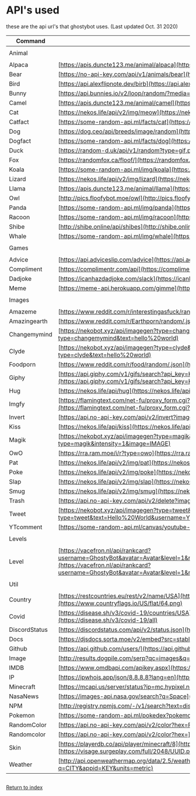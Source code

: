 # API's used

these are the api url's that ghostybot uses. (Last updated Oct. 31 2020)

| Command      | URL                                                                                                                                                                                                                            |
| ------------ | ------------------------------------------------------------------------------------------------------------------------------------------------------------------------------------------------------------------------------ |
|              |
| Animal       |                                                                                                                                                                                                                                |
|              |                                                                                                                                                                                                                                |
| Alpaca       | [https://apis.duncte123.me/animal/alpaca](https://apis.duncte123.me/animal/alpaca)                                                                |
| Bear         | [https://no-api-key.com/api/v1/animals/bear](https://no-api-key.com/api/v1/animals/bear)                                                                                                                                      |
| Bird         | [https://api.alexflipnote.dev/birb](https://api.alexflipnote.dev/birb)                                                                                                                                                        |
| Bunny        | [https://api.bunnies.io/v2/loop/random/?media=gif,png](https://api.bunnies.io/v2/loop/random/?media=gif,png)                                                                                                                  |
| Camel        | [https://apis.duncte123.me/animal/camel](https://apis.duncte123.me/animal/camel)                                                                                                                                              |
| Cat          | [https://nekos.life/api/v2/img/meow](https://nekos.life/api/v2/img/meow)                                                                                                                                                      |
| Catfact      | [https://some-random-api.ml/facts/cat](https://some-random-api.ml/facts/cat)                                                                                                                                                  |
| Dog          | [https://dog.ceo/api/breeds/image/random](https://dog.ceo/api/breeds/image/random)                                                                                                                                            |
| Dogfact       | [https://some-random-api.ml/facts/dog](https://some-random-api.ml/facts/dog)                                                                                                                                                  |
| Duck         | [https://random-d.uk/api/v1/random?type=gif,png](https://random-d.uk/api/v1/random?type=gif,png)                                                                                                                              |
| Fox          | [https://randomfox.ca/floof/](https://randomfox.ca/floof/)                                                                                                                                                                    |
| Koala        | [https://some-random-api.ml/img/koala](https://some-random-api.ml/img/koala)                                                                                                                                                  |
| Lizard       | [https://nekos.life/api/v2/img/lizard](https://nekos.life/api/v2/img/lizard)                                                                                                                                                  |
| Llama        | [https://apis.duncte123.me/animal/llama](https://apis.duncte123.me/animal/llama)                                                                                                                                              |
| Owl          | [http://pics.floofybot.moe/owl](http://pics.floofybot.moe/owl)                                                                                                                                                                |
| Panda        | [https://some-random-api.ml/img/panda](https://some-random-api.ml/img/panda)                                                                                                                                                  |
| Racoon       | [https://some-random-api.ml/img/racoon](https://some-random-api.ml/img/racoon)                                                                                                                                                |
| Shibe        | [http://shibe.online/api/shibes](http://shibe.online/api/shibes)                                                                                                                                                              |
| Whale    | [https://some-random-api.ml/img/whale](https://some-random-api.ml/img/whale)                                                                                                                                                      |
|              |                                                                                                                                                                                                                                |
| Games        |                                                                                                                                                                                                                                |
|              |                                                                                                                                                                                                                                |
| Advice       | [https://api.adviceslip.com/advice](https://api.adviceslip.com/advice)                                                                                                                                                        |
| Compliment   | [https://complimentr.com/api](https://complimentr.com/api)                                                                                                                                                                    |
| Dadjoke      | [https://icanhazdadjoke.com/slack](https://icanhazdadjoke.com/slack)                                                                                                                                                          |
| Meme         | [https://meme-api.herokuapp.com/gimme](https://meme-api.herokuapp.com/gimme)                                                                                                                                                  |
|              |                                                                                                                                                                                                                                |
| Images       |                                                                                                                                                                                                                                |
|              |                                                                                                                                                                                                                                |
| Amazeme      | [https://www.reddit.com/r/interestingasfuck/random.json](https://www.reddit.com/r/interestingasfuck/random.json)                                                                                                               |
| Amazingearth | [https://www.reddit.com/r/Earthporn/random/.json](https://www.reddit.com/r/Earthporn/random/.json)                                                                                                                             |
| Changemymind | [https://nekobot.xyz/api/imagegen?type=changemymind&text=hello%20world](https://nekobot.xyz/api/imagegen?type=changemymind&text=hello%20world)                                                                                 |
| Clyde        | [https://nekobot.xyz/api/imagegen?type=clyde&text=hello%20world](https://nekobot.xyz/api/imagegen?type=clyde&text=hello%20world)                                                                                               |
| Foodporn     | [https://www.reddit.com/r/food/random/.json](https://www.reddit.com/r/food/random/.json)                                                                                                                                       |
| Giphy        | [https://api.giphy.com/v1/gifs/search?api_key=KEY&q=Hello&lang=en&rating=pg-13&limit=1&offset=1](https://api.giphy.com/v1/gifs/search?api_key=KEY&q=Hello&lang=en&rating=pg-13&limit=1&offset=1)      |
| Hug          | [https://nekos.life/api/hug](https://nekos.life/api/hug)                                                                                                                                                                       |
| Imgfy        | [https://flamingtext.com/net-fu/proxy_form.cgi?script=3d-logo&text=hello%20world&loc=generate&imageoutput=true](https://flamingtext.com/net-fu/proxy_form.cgi?script=3d-logo&text=hello%20world&loc=generate&imageoutput=true) |
| Invert       | [https://api.no-api-key.com/api/v2/invert?image=IMAGE](https://api.no-api-key.com/api/v2/invert?image=IMAGE)                                                                                                                   |
| Kiss         | [https://nekos.life/api/kiss](https://nekos.life/api/kiss)                                                                                                                                                                     |
| Magik        | [https://nekobot.xyz/api/imagegen?type=magik&intensity=1&image=IMAGE](https://nekobot.xyz/api/imagegen?type=magik&intensity=1&image=IMAGE)                                                                                     |
| OwO          | [https://rra.ram.moe/i/r?type=owo](https://rra.ram.moe/i/r?type=owo) & [https://cdn.ram.moe/](https://cdn.ram.moe/)                                                                                                             |
| Pat          | [https://nekos.life/api/v2/img/pat](https://nekos.life/api/v2/img/pat)                                                                                                                                                         |
| Poke         | [https://nekos.life/api/v2/img/poke](https://nekos.life/api/v2/img/poke)                                                                                                                                                       |
| Slap         | [https://nekos.life/api/v2/img/slap](https://nekos.life/api/v2/img/slap)                                                                                                                                                       |
| Smug         | [https://nekos.life/api/v2/img/smug](https://nekos.life/api/v2/img/smug)                                                                                                                                                       |
| Trash        | [https://api.no-api-key.com/api/v2/delete?image=IMAGE](https://api.no-api-key.com/api/v2/delete?image=IMAGE)                                                                                                                   |
| Tweet        | [https://nekobot.xyz/api/imagegen?type=tweet&text=Hello%20World&username=You](https://nekobot.xyz/api/imagegen?type=tweet&text=Hello%20World&username=You)                                                                     |
| YTcomment    | [https://some-random-api.ml/canvas/youtube-comment?username=GhostyBot&comment=Hello%20World!&avatar=Avatar]                                                                                                                     |
|              |                                                                                                                                                                                                                                |
| Levels       |                                                                                                                                                                                                                                |
|              |                                                                                                                                                                                                                                |
| Level        | [https://vacefron.nl/api/rankcard?username=GhostyBot&avatar=Avatar&level=1&rank=1&currentxp=1&nextlevelxp=1&previouslevelxp=1&custombg=2F3136&xpcolor=fff](https://vacefron.nl/api/rankcard?username=GhostyBot&avatar=Avatar&level=1&rank=1&currentxp=1&nextlevelxp=1&previouslevelxp=1&custombg=2F3136&xpcolor=fff)                                                                                       |
|              |                                                                                                                                                                                                                                |
| Util         |                                                                                                                                                                                                                                |
|              |                                                                                                                                                                                                                                |
| Country      | [https://restcountries.eu/rest/v2/name/USA](https://restcountries.eu/rest/v2/name/USA) & [https://www.countryflags.io/US/flat/64.png](https://www.countryflags.io/US/flat/64.png)                    |
| Covid        | [https://disease.sh/v3/covid-19/countries/USA](https://disease.sh/v3/covid-19/countries/USA) or [https://disease.sh/v3/covid-19/all](https://disease.sh/v3/covid-19/all)                            |
| DiscordStatus | [https://discordstatus.com/api/v2/status.json](https://discordstatus.com/api/v2/status.json)                                                                                                                                   |
| Docs         | [https://djsdocs.sorta.moe/v2/embed?src=stable&q=Client](https://djsdocs.sorta.moe/v2/embed?src=stable&q=Client)                                                                                                               |
| Github       | [https://api.github.com/users/](https://api.github.com/users/)                                                                                                                                                                 |
| Image        | [http://results.dogpile.com/serp?qc=images&q=Hello%20World!](http://results.dogpile.com/serp?qc=images&q=Hello%20World!)                                                                                                       |
| IMDB         | [https://www.omdbapi.com/apikey.aspx](https://www.omdbapi.com/apikey.aspx)                                                                                                                                                     |
| IP           | [https://ipwhois.app/json/8.8.8.8?lang=en](https://ipwhois.app/json/8.8.8.8?lang=en)                                                                                                                                           |
| Minecraft    | [https://mcapi.us/server/status?ip=mc.hypixel.net](https://mcapi.us/server/status?ip=mc.hypixel.net)                                                                                                                           |
| NasaNews     | [https://images-api.nasa.gov/search?q=Space](https://images-api.nasa.gov/search?q=Space)                                                                                                                                       |
| NPM          | [http://registry.npmjs.com/-/v1/search?text=discord.js&size=5](http://registry.npmjs.com/-/v1/search?text=discord.js&size=5)                                                                                                   |
| Pokemon      | [https://some-random-api.ml/pokedex?pokemon=](https://some-random-api.ml/pokedex?pokemon=)                                                                                                                                     |
| RandomColor  | [https://api.no-api-key.com/api/v2/color?hex=RANDOM](https://api.no-api-key.com/api/v2/color?hex=RANDOM)                                                                                                                       |
| Randomcolor  | [https://api.no-api-key.com/api/v2/color?hex=](https://api.no-api-key.com/api/v2/color?hex=)                                                                                                                                   |
| Skin         | [https://playerdb.co/api/player/minecraft/8](https://playerdb.co/api/player/minecraft/8) & [https://visage.surgeplay.com/full/2048/UUID.png](https://visage.surgeplay.com/full/2048/UUID.png)               |
| Weather      | [http://api.openweathermap.org/data/2.5/weather?q=CITY&appid=KEY&units=metric](http://api.openweathermap.org/data/2.5/weather?q=CITY&appid=KEY&units=metric)                                                                   |

##

[Return to index](README.md)
